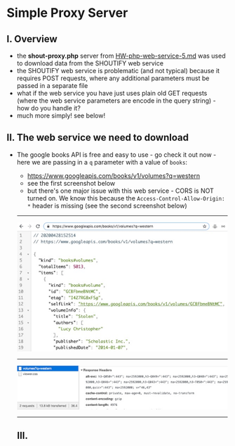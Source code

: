 # Simple Proxy Server

## I. Overview 

- the **shout-proxy.php** server from [HW-php-web-service-5.md](./HW-php-web-service-5.md) was used to download data from the SHOUTIFY web service
- the SHOUTIFY web service is problematic (and not typical) because it requires POST requests, where any additional parameters must be passed in a separate file
- what if the web service you have just uses plain old GET requests (where the web service parameters are encode in the query string) - how do you handle it?
- much more simply! see below!

## II. The web service we need to download
- The google books API is free and easy to use - go check it out now - here we are passing in a `q` parameter with a value of `books`:
  - https://www.googleapis.com/books/v1/volumes?q=western
  - see the first screenshot below
  - but there's one major issue with this web service - CORS is NOT turned on. We know this because the `Access-Control-Allow-Origin: *` header is missing (see the second screenshot below)
  
  <hr>
  
  ![screenshot](_images/simple-proxy-server-1.jpg)
  
  <hr>
  
  ![screenshot](_images/simple-proxy-server-2.jpg)
   
  <hr>
   
   ## III. 
  
  
  
